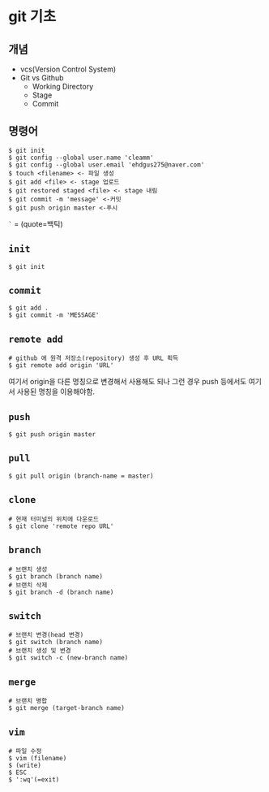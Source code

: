 # git 기초

## 개념
- vcs(Version Control System)
- Git vs Github
  - Working Directory
  - Stage
  - Commit

## 명령어
```
$ git init
$ git config --global user.name 'cleamm'
$ git config --global user.email 'ehdgus275@naver.com'
$ touch <filename> <- 파일 생성
$ git add <file> <- stage 업로드
$ git restored staged <file> <- stage 내림
$ git commit -m 'message' <-커밋
$ git push origin master <-푸시
```

`` ` `` = (quote=백틱)


## `init`
```
$ git init
```

## `commit`
```
$ git add .
$ git commit -m 'MESSAGE'
```

## `remote add`
```
# github 에 원격 저장소(repository) 생성 후 URL 획득
$ git remote add origin 'URL'
```
여기서 origin을 다른 명칭으로 변경해서 사용해도 되나 그런 경우 push 등에서도 여기서 사용된 명칭을 이용해야함.

## `push`
```
$ git push origin master
```

## `pull`
```
$ git pull origin (branch-name = master)
```

## `clone`
```
# 현재 터미널의 위치에 다운로드
$ git clone 'remote repo URL'
```

## `branch`
```
# 브랜치 생성
$ git branch (branch name)
# 브랜치 삭제
$ git branch -d (branch name)
```

## `switch`
```
# 브랜치 변경(head 변경)
$ git switch (branch name)
# 브랜치 생성 및 변경
$ git switch -c (new-branch name)
```

## `merge`
```
# 브랜치 병합
$ git merge (target-branch name)
```

## `vim`
```
# 파일 수정
$ vim (filename)
$ (write)
$ ESC
$ ':wq'(=exit)
```